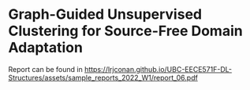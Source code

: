 # Graph-Guided Unsupervised Clustering for Source-Free Domain Adaptation

Report can be found in 
https://lrjconan.github.io/UBC-EECE571F-DL-Structures/assets/sample_reports_2022_W1/report_06.pdf
